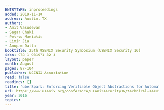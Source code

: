 ```yaml
---
ENTRYTYPE: inproceedings
added: 2019-11-10
address: Austin, TX
authors:
- Amit Vasudevan
- Sagar Chaki
- Petros Maniatis
- Limin Jia
- Anupam Datta
booktitle: 25th USENIX Security Symposium (USENIX Security 16)
isbn: 978-1-931971-32-4
layout: paper
month: August
pages: 87-104
publisher: USENIX Association
read: false
readings: []
title: 'überSpark: Enforcing Verifiable Object Abstractions for Automated Compositional Security Analysis of a Hypervisor'
url: https://www.usenix.org/conference/usenixsecurity16/technical-sessions/presentation/vasudevan
year: 2016
topics:
---
```

